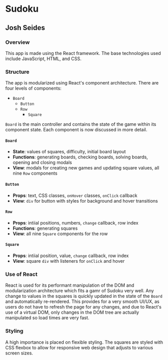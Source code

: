 # Sudoku
## Josh Seides

### Overview
This app is made using the React framework. The base technologies used include JavaScript, HTML, and CSS.

### Structure
The app is modularized using React's component architecture. There are four levels of components:

* `Board`
    - `Button`
    - `Row`
        + `Square`

`Board` is the main controller and contains the state of the game within its component state. Each component is now discussed in more detail.

#### `Board`
* <b>State</b>: values of squares, difficulty, initial board layout
* <b>Functions</b>: generating boards, checking boards, solving boards, opening and closing modals
* <b>View</b>: modals for creating new games and updating square values, all nine `Row` components

#### `Button`
* <b>Props</b>: text, CSS classes, `onHover` classes, `onClick` callback
* <b>View</b>: `div` for button with styles for background and hover transitions

#### `Row`
* <b>Props</b>: intiial positions, numbers, `change` callback, row index
* <b>Functions</b>: generating squares
* <b>View</b>: all nine `Square` components for the row

#### `Square`
* <b>Props</b>: intiial position, value, `change` callback, row index
* <b>View</b>: square `div` with listeners for `onClick` and hover

### Use of React
React is used for its performant manipulation of the DOM and modularization architecture which fits a gamr of Sudoku very well. Any change to values in the squares is quickly updated in the state of the `Board` and automatically re-rendered. This provides for a very smooth UI/UX, as users do not have to refresh the page for any changes, and due to React's use of a virtual DOM, only changes in the DOM tree are actually manipulated so load times are very fast.

### Styling
A high importance is placed on flexible styling. The squares are styled with CSS flexbox to allow for responsive web design that adjusts to various screen sizes.
